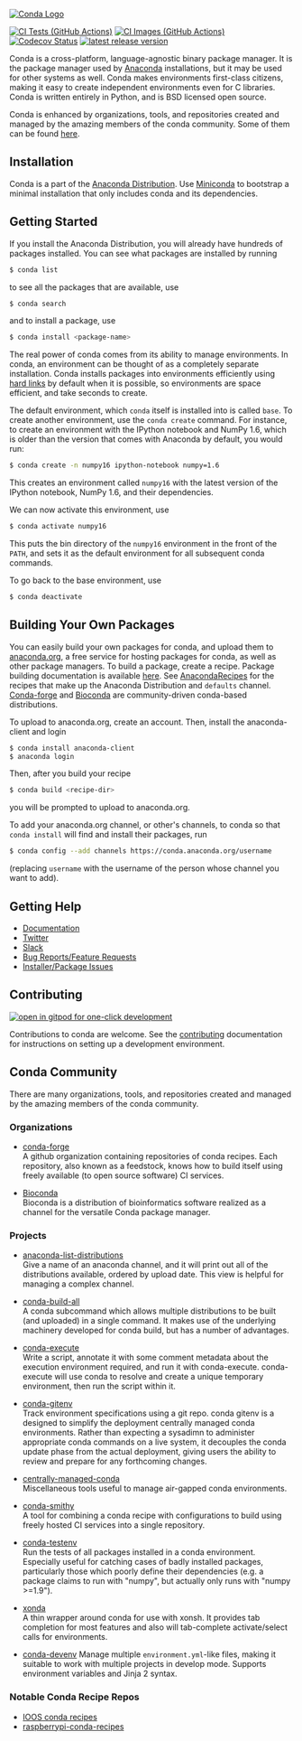 [conda-logo]: https://s3.amazonaws.com/conda-dev/conda_logo.svg
[ci-tests-badge]: https://github.com/conda/conda/actions/workflows/ci.yml/badge.svg
[ci-images-badge]: https://github.com/conda/conda/actions/workflows/ci-images.yml/badge.svg
[codecov-badge]: https://img.shields.io/codecov/c/github/conda/conda/main.svg?label=coverage
[release-badge]: https://img.shields.io/github/release/conda/conda.svg
[gitpod]: https://gitpod.io/button/open-in-gitpod.svg

[![Conda Logo][conda-logo]](https://github.com/conda/conda)


[![CI Tests (GitHub Actions)][ci-tests-badge]](https://github.com/conda/conda/actions/workflows/ci.yml)
[![CI Images (GitHub Actions)][ci-images-badge]](https://github.com/conda/conda/actions/workflows/ci-images.yml)
[![Codecov Status][codecov-badge]](https://codecov.io/gh/conda/conda/branch/main)
[![latest release version][release-badge]](https://github.com/conda/conda/releases)

Conda is a cross-platform, language-agnostic binary package manager. It is the
package manager used by [Anaconda](https://www.anaconda.com/distribution/) installations, but it may be
used for other systems as well. Conda makes environments first-class
citizens, making it easy to create independent environments even for C
libraries. Conda is written entirely in Python, and is BSD licensed open
source.

Conda is enhanced by organizations, tools, and repositories created and managed by
the amazing members of the conda community. Some of them can be found
[here](https://github.com/conda/conda/wiki/Conda-Community).


## Installation

Conda is a part of the [Anaconda Distribution](https://repo.anaconda.com).
Use [Miniconda](https://docs.conda.io/en/latest/miniconda.html) to bootstrap a minimal installation
that only includes conda and its dependencies.


## Getting Started

If you install the Anaconda Distribution, you will already have hundreds of packages
installed. You can see what packages are installed by running

```bash
$ conda list
```

to see all the packages that are available, use

```bash
$ conda search
```

and to install a package, use

```bash
$ conda install <package-name>
```

The real power of conda comes from its ability to manage environments.
In conda, an environment can be thought of as a completely separate installation.
Conda installs packages into environments efficiently using [hard links](https://en.wikipedia.org/wiki/Hard_link) by default when it is possible, so
environments are space efficient, and take seconds to create.

The default environment, which `conda` itself is installed into is called
`base`. To create another environment, use the `conda create`
command. For instance, to create an environment with the IPython notebook and
NumPy 1.6, which is older than the version that comes with Anaconda by
default, you would run:

```bash
$ conda create -n numpy16 ipython-notebook numpy=1.6
```

This creates an environment called `numpy16` with the latest version of
the IPython notebook, NumPy 1.6, and their dependencies.

We can now activate this environment, use

```bash
$ conda activate numpy16
```

This puts the bin directory of the `numpy16` environment in the front of the
`PATH`, and sets it as the default environment for all subsequent conda commands.

To go back to the base environment, use

```bash
$ conda deactivate
```

## Building Your Own Packages

You can easily build your own packages for conda, and upload them
to [anaconda.org](https://anaconda.org), a free service for hosting
packages for conda, as well as other package managers.
To build a package, create a recipe. Package building documentation is available
[here](https://docs.conda.io/projects/conda-build/en/latest/).
See [AnacondaRecipes](https://github.com/AnacondaRecipes) for the recipes that make up the Anaconda Distribution and `defaults` channel.
[Conda-forge](https://conda-forge.org/feedstocks/) and [Bioconda](https://github.com/bioconda/bioconda-recipes) are community-driven conda-based distributions.

To upload to anaconda.org, create an account. Then, install the
anaconda-client and login

```bash
$ conda install anaconda-client
$ anaconda login
```

Then, after you build your recipe

```bash
$ conda build <recipe-dir>
```

you will be prompted to upload to anaconda.org.

To add your anaconda.org channel, or other's channels, to conda so
that `conda install` will find and install their packages, run

```bash
$ conda config --add channels https://conda.anaconda.org/username
```

(replacing `username` with the username of the person whose channel you want
to add).

## Getting Help

- [Documentation](https://docs.conda.io/projects/conda/en/latest)
- [Twitter](https://twitter.com/condaproject)
- [Slack](https://conda.slack.com)
- [Bug Reports/Feature Requests](https://github.com/conda/conda/issues)
- [Installer/Package Issues](https://github.com/ContinuumIO/anaconda-issues/issues)

## Contributing

[![open in gitpod for one-click development][gitpod]](https://gitpod.io/#https://github.com/conda/conda)

Contributions to conda are welcome. See the [contributing](CONTRIBUTING.md) documentation
for instructions on setting up a development environment.

## Conda Community
There are many organizations, tools, and repositories created and managed by the amazing members of the conda community.

### Organizations

- [conda-forge](https://conda-forge.org/)<br>
  A github organization containing repositories of conda recipes. Each repository, also known as a feedstock, knows how to build itself using freely available (to open source software) CI services.

- [Bioconda](https://bioconda.github.io/)<br>
  Bioconda is a distribution of bioinformatics software realized as a channel for the versatile Conda package manager.
 
### Projects

- [anaconda-list-distributions](https://github.com/pelson/anaconda-list-distributions)<br>
  Give a name of an anaconda channel, and it will print out all of the distributions available, ordered by upload date. This view is helpful for managing a complex channel.

- [conda-build-all](https://github.com/conda-tools/conda-build-all)<br>
  A conda subcommand which allows multiple distributions to be built (and uploaded) in a single command. It makes use of the underlying machinery developed for conda build, but has a number of advantages.

- [conda-execute](https://github.com/conda-tools/conda-execute)<br>
  Write a script, annotate it with some comment metadata about the execution environment required, and run it with conda-execute. conda-execute will use conda to resolve and create a unique temporary environment, then run the script within it.

- [conda-gitenv](https://github.com/SciTools/conda-gitenv)<br>
  Track environment specifications using a git repo. conda gitenv is a designed to simplify the deployment centrally managed conda environments. Rather than expecting a sysadimn to administer appropriate conda commands on a live system, it decouples the conda update phase from the actual deployment, giving users the ability to review and prepare for any forthcoming changes.

- [centrally-managed-conda](https://github.com/pelson/centrally-managed-conda)<br>
  Miscellaneous tools useful to manage air-gapped conda environments.

- [conda-smithy](https://github.com/conda-forge/conda-smithy)<br>
  A tool for combining a conda recipe with configurations to build using freely hosted CI services into a single repository.

- [conda-testenv](https://github.com/SciTools/conda-testenv)<br>
  Run the tests of all packages installed in a conda environment. Especially useful for catching cases of badly installed packages, particularly those which poorly define their dependencies (e.g. a package claims to run with "numpy", but actually only runs with "numpy >=1.9").
  
- [xonda](https://github.com/gforsyth/xonda)<br>
  A thin wrapper around conda for use with xonsh. It provides tab completion for most features and also will tab-complete activate/select calls for environments.

- [conda-devenv](https://github.com/ESSS/conda-devenv)
  Manage multiple `environment.yml`-like files, making it suitable to work with multiple projects in develop mode. Supports environment variables and Jinja 2 syntax.

### Notable Conda Recipe Repos

- [IOOS conda recipes](https://github.com/ioos/conda-recipes)
- [raspberrypi-conda-recipes](https://github.com/pelson/raspberrypi-conda-recipes)





